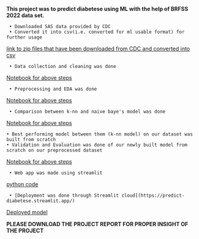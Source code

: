   **This project was to predict diabetese using ML with the help of BRFSS 2022 data set.**
  
	 • Downloaded SAS data provided by CDC
	 • Converted it into csv(i.e. converted for ml usable format) for further usage
[link to zip files that have been downloaded from CDC and converted into csv](https://github.com/Dipesh-Chaudhary/MLProjectDiabetesPredictionUsingBRFSS2022/tree/main/1%20ACCESSING%20SAS%20DATAS%20AND%20CONVERTING%20INTO%20CSV%20USING%20SAS%20STUDIO)



  
	 • Data collection and cleaning was done
[Notebook for above steps](https://github.com/Dipesh-Chaudhary/MLProjectDiabetesPredictionUsingBRFSS2022/blob/main/2%20Files%20of%20notebooks%20for%20different%20steps/1%20Data%20Collection%20and%20cleaning/22DataCollectionAndCleaning.ipynb)



  	 • Preprocessing and EDA was done
    
[Notebook for above steps](https://github.com/Dipesh-Chaudhary/MLProjectDiabetesPredictionUsingBRFSS2022/blob/main/2%20Files%20of%20notebooks%20for%20different%20steps/2%20Preprocessing%20With%20EDA/22PreprocessingAndEDA.ipynb)


    
	 • Comparison between k-nn and naive baye's model was done 
  [Notebook for above steps](https://github.com/Dipesh-Chaudhary/MLProjectDiabetesPredictionUsingBRFSS2022/blob/main/2%20Files%20of%20notebooks%20for%20different%20steps/3%20Model%20Selection/22Modelselection.ipynb)


  
  	• Best performing model between them (k-nn model) on our dataset was built from scratch
   	• Validation and Evaluation was done of our newly built model from scratch on our preprocessed dataset
[Notebook for above steps](https://github.com/Dipesh-Chaudhary/MLProjectDiabetesPredictionUsingBRFSS2022/blob/main/2%20Files%20of%20notebooks%20for%20different%20steps/4%20Model%20Building/22knnFromScratch.ipynb)
	

  

	 • Web app was made using streamlit 
[python code](https://github.com/Dipesh-Chaudhary/MLProjectDiabetesPredictionUsingBRFSS2022/blob/main/2%20Files%20of%20notebooks%20for%20different%20steps/5%20web%20app/DiabetesWebApp.py)

	 • [Deployment was done through Streamlit cloud](https://predict-diabetese.streamlit.app/)
  [Deployed model](https://predict-diabetese.streamlit.app/)

**PLEASE DOWNLOAD THE PROJECT REPORT FOR PROPER INSIGHT OF THE PROJECT**

